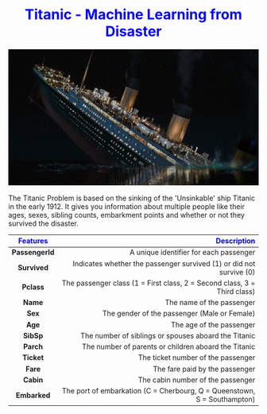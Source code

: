 <div style="text-align:center">
  <h1 style="color:blue">Titanic - Machine Learning from Disaster</h1>
</div>

![Alt text](https://github.com/Amirnaderiy/Titanic/blob/main/c28986a1b21d746a9a3dad5532eae986.jpg)

The Titanic Problem is based on the sinking of the 'Unsinkable' ship Titanic in the early 1912. It gives you information about multiple people like their ages, sexes, sibling counts, embarkment points and whether or not they survived the disaster.

<div style="text-align:center">

| <span style="color:blue">Features</span> | <span style="color:blue">Description</span> |
|----------|----------:|
| **PassengerId** | A unique identifier for each passenger |
| **Survived** | Indicates whether the passenger survived (1) or did not survive (0) |
| **Pclass** | The passenger class (1 = First class, 2 = Second class, 3 = Third class) |
| **Name** | The name of the passenger |
| **Sex** | The gender of the passenger (Male or Female) |
| **Age** | The age of the passenger |
| **SibSp** | The number of siblings or spouses aboard the Titanic |
| **Parch** | The number of parents or children aboard the Titanic |
| **Ticket** | The ticket number of the passenger |
| **Fare** | The fare paid by the passenger |
| **Cabin** | The cabin number of the passenger |
| **Embarked** | The port of embarkation (C = Cherbourg, Q = Queenstown, S = Southampton) |

</div>





